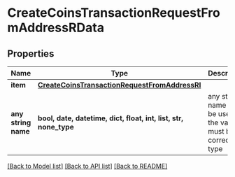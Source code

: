 # CreateCoinsTransactionRequestFromAddressRData


## Properties
Name | Type | Description | Notes
------------ | ------------- | ------------- | -------------
**item** | [**CreateCoinsTransactionRequestFromAddressRI**](CreateCoinsTransactionRequestFromAddressRI.md) |  | 
**any string name** | **bool, date, datetime, dict, float, int, list, str, none_type** | any string name can be used but the value must be the correct type | [optional]

[[Back to Model list]](../README.md#documentation-for-models) [[Back to API list]](../README.md#documentation-for-api-endpoints) [[Back to README]](../README.md)


